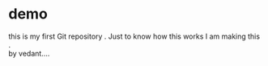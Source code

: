 # demo
this is my first Git repository . Just to know how this works I am making this .
<br> 
by vedant....
